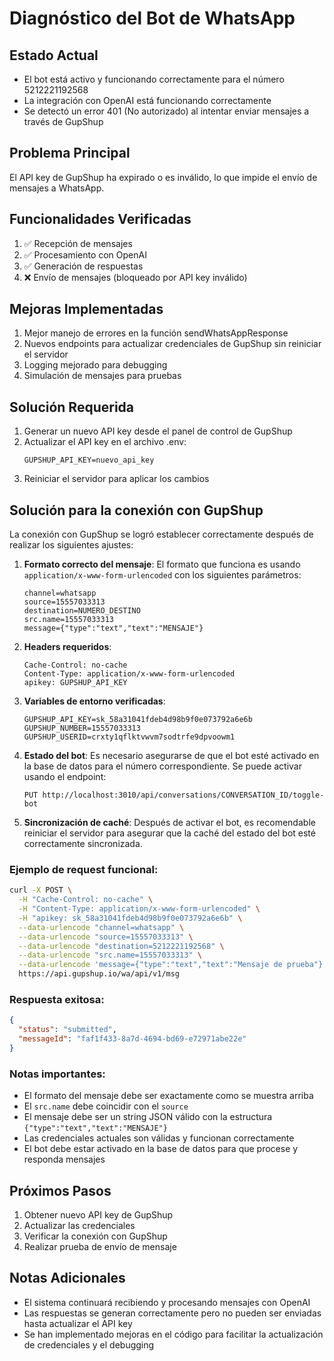# Diagnóstico del Bot de WhatsApp

## Estado Actual
- El bot está activo y funcionando correctamente para el número 5212221192568
- La integración con OpenAI está funcionando correctamente
- Se detectó un error 401 (No autorizado) al intentar enviar mensajes a través de GupShup

## Problema Principal
El API key de GupShup ha expirado o es inválido, lo que impide el envío de mensajes a WhatsApp.

## Funcionalidades Verificadas
1. ✅ Recepción de mensajes
2. ✅ Procesamiento con OpenAI
3. ✅ Generación de respuestas
4. ❌ Envío de mensajes (bloqueado por API key inválido)

## Mejoras Implementadas
1. Mejor manejo de errores en la función sendWhatsAppResponse
2. Nuevos endpoints para actualizar credenciales de GupShup sin reiniciar el servidor
3. Logging mejorado para debugging
4. Simulación de mensajes para pruebas

## Solución Requerida
1. Generar un nuevo API key desde el panel de control de GupShup
2. Actualizar el API key en el archivo .env:
   ```
   GUPSHUP_API_KEY=nuevo_api_key
   ```
3. Reiniciar el servidor para aplicar los cambios

## Solución para la conexión con GupShup

La conexión con GupShup se logró establecer correctamente después de realizar los siguientes ajustes:

1. **Formato correcto del mensaje**: El formato que funciona es usando `application/x-www-form-urlencoded` con los siguientes parámetros:
   ```
   channel=whatsapp
   source=15557033313
   destination=NUMERO_DESTINO
   src.name=15557033313
   message={"type":"text","text":"MENSAJE"}
   ```

2. **Headers requeridos**:
   ```
   Cache-Control: no-cache
   Content-Type: application/x-www-form-urlencoded
   apikey: GUPSHUP_API_KEY
   ```

3. **Variables de entorno verificadas**:
   ```
   GUPSHUP_API_KEY=sk_58a31041fdeb4d98b9f0e073792a6e6b
   GUPSHUP_NUMBER=15557033313
   GUPSHUP_USERID=crxty1qflktvwvm7sodtrfe9dpvoowm1
   ```

4. **Estado del bot**: Es necesario asegurarse de que el bot esté activado en la base de datos para el número correspondiente. Se puede activar usando el endpoint:
   ```
   PUT http://localhost:3010/api/conversations/CONVERSATION_ID/toggle-bot
   ```

5. **Sincronización de caché**: Después de activar el bot, es recomendable reiniciar el servidor para asegurar que la caché del estado del bot esté correctamente sincronizada.

### Ejemplo de request funcional:
```bash
curl -X POST \
  -H "Cache-Control: no-cache" \
  -H "Content-Type: application/x-www-form-urlencoded" \
  -H "apikey: sk_58a31041fdeb4d98b9f0e073792a6e6b" \
  --data-urlencode "channel=whatsapp" \
  --data-urlencode "source=15557033313" \
  --data-urlencode "destination=5212221192568" \
  --data-urlencode "src.name=15557033313" \
  --data-urlencode 'message={"type":"text","text":"Mensaje de prueba"}' \
  https://api.gupshup.io/wa/api/v1/msg
```

### Respuesta exitosa:
```json
{
  "status": "submitted",
  "messageId": "faf1f433-8a7d-4694-bd69-e72971abe22e"
}
```

### Notas importantes:
- El formato del mensaje debe ser exactamente como se muestra arriba
- El `src.name` debe coincidir con el `source`
- El mensaje debe ser un string JSON válido con la estructura `{"type":"text","text":"MENSAJE"}`
- Las credenciales actuales son válidas y funcionan correctamente
- El bot debe estar activado en la base de datos para que procese y responda mensajes

## Próximos Pasos
1. Obtener nuevo API key de GupShup
2. Actualizar las credenciales
3. Verificar la conexión con GupShup
4. Realizar prueba de envío de mensaje

## Notas Adicionales
- El sistema continuará recibiendo y procesando mensajes con OpenAI
- Las respuestas se generan correctamente pero no pueden ser enviadas hasta actualizar el API key
- Se han implementado mejoras en el código para facilitar la actualización de credenciales y el debugging
